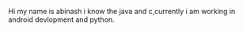 Hi my name is abinash i know the java and c,currently i am working in android devlopment and python.
